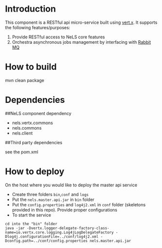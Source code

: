  
Introduction
===
This component is a RESTful api micro-service built using [vert.x](https://vertx.io/). It supports the following features/purposes:

1. Provide RESTful access to NeLS core features
2. Orchestra asynchronous jobs management by interfacing with [Rabbit MQ](https://www.rabbitmq.com/) 

How to build
===
mvn clean package 

Dependencies
===

##NeLS component dependency

* nels.vertx.commons
* nels.commons
* nels.client

##Third party dependencies

see the pom.xml

How to deploy
===
On the host where you would like to deploy the master api service
* Create three folders `bin`,`conf` and `logs`
* Put the `nels.master.api.jar` in `bin` folder
* Put the `config.properties` and `log4j2.xml` in `conf` folder (skeletons provided in this repo). Provide proper configurations
* To start the service 
``` 
cd into the "bin" folder 
java -jar -Dvertx.logger-delegate-factory-class-name=io.vertx.core.logging.Log4jLogDelegateFactory -Dlog4j.configurationFile=../conf/log4j2.xml -Dconfig.path=../conf/config.properties nels.master.api.jar
```